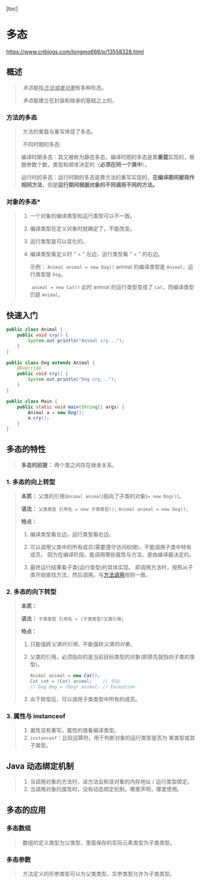 [toc]

# 多态

<https://www.cnblogs.com/longmo666/p/13558328.html>

## 概述

> ​	*多态*是指<u>*方法或者对象*</u>有多种形态。
>
> ​	*多态*是建立在封装和继承的基础之上的。

### 方法的多态

> ​	方法的重载与重写体现了多态。
>
> ​	不同时期的多态: 
>
> ​		编译时期多态：其又被称为静态多态，编译时期的多态是靠**重载**实现的，根据参数个数，类型和顺序决定的（**必须在同一个类中**）。
>
> ​		运行时的多态：运行时期的多态是靠方法的重写实现的，**在编译期间被视作相同方法**，但是**运行期间根据对象的不同调用不同的方法。**

### 对象的多态*

> 1. 一个对象的编译类型和运行类型可以不一致。
>
> 2. 编译类型在定义对象时就确定了，不能改变。
>
> 3. 运行类型是可以变化的。
>
> 4. 编译类型看定义时 “ = ” 左边，运行类型看 “ = ” 的右边。
>
>    示例：
>    	`Animal animal = new Dog()` animal 的编译类型是 `Animal`，运行类型是 `Dog`。
>
>    ​	`animal = new Cat()` 此时 animal 的运行类型变成了 `Cat`，而编译类型仍是 `Animal`。

## 快速入门

```java
public class Animal {
    public void cry() {
        System.out.println("Animal cry...");
    }
}
```

```java
public class Dog extends Animal {
    @Override
    public void cry() {
        System.out.println("Dog cry...");
    }
}
```

```java
public class Main {
    public static void main(String[] args) {
        Animal a = new Dog();
        a.cry();
    }
}
```

## 多态的特性

> **多态的前提：**
> 	两个类之间存在继承关系。

### 1. 多态的向上转型

> **本质：**
> 	父类的引用(`Animal animal`)指向了子类的对象(`= new Dog()`)。
>
> **语法：**
> 	`父类类型 引用名 = new 子类类型();`
> 	`Animal animal = new Dog();`
>
> **特点：**
>
> 1. 编译类型看左边，运行类型看右边。
> 
> 2. 可以调用父类中的所有成员(需要遵守访问权限)，不能调用子类中特有成员。
> 因为在编译阶段，能调用哪些属性与方法，是由编译器决定的。
> 
> 3. 最终运行结果看子类(运行类型)的具体实现。
> 即调用方法时，按照从子类开始查找方法，然后调用。与[方法调用](./4-super关键字.md/##使用细节)规则一致。

### 2. 多态的向下转型

> **本质：**
> 	
>
> **语法：**
> 	`子类类型 引用名 = (子类类型)父类引用;`
>
> **特点：**
>
> 1. 只能强转*父类的引用*，不能强转*父类的对象*。
>
> 2. 父类的引用，必须指向的是当前目标类型的对象(即原先就指向子类的类型)。
>
>    ```java
>    Animal animal = new Cat();
>    Cat cat = (Cat) animal;	// 可以
>    // Dog dog = (Dog) animal;	// Exception
>    ```
>
> 3. 向下转型后，可以调用子类类型中所有的成员。

### 3. 属性与 instanceof

> 1. 属性没有重写，属性的值看编译类型。
> 2. `instanceof`：比较运算符。用于判断对象的运行类型是否为 某类型或其子类型。

## Java 动态绑定机制

> 1. 当调用对象的方法时，该方法会和该对象的内存地址 / 运行类型绑定。
> 2. 当调用对象的属性时，没有动态绑定机制，哪里声明，哪里使用。

## 多态的应用

### 多态数组

> ​	数组的定义类型为父类型，里面保存的实际元素类型为子类类型。

### 多态参数

> ​	方法定义的形参类型可以为父类类型，实参类型允许为子类类型。
